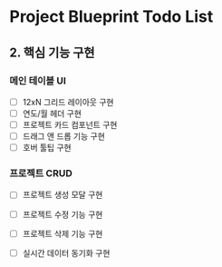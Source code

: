 # Project Blueprint Todo List


## 2. 핵심 기능 구현

### 메인 테이블 UI
- [ ] 12xN 그리드 레이아웃 구현
- [ ] 연도/월 헤더 구현
- [ ] 프로젝트 카드 컴포넌트 구현
- [ ] 드래그 앤 드롭 기능 구현
- [ ] 호버 툴팁 구현

### 프로젝트 CRUD
- [ ] 프로젝트 생성 모달 구현
- [ ] 프로젝트 수정 기능 구현
- [ ] 프로젝트 삭제 기능 구현
- [ ] 실시간 데이터 동기화 구현

